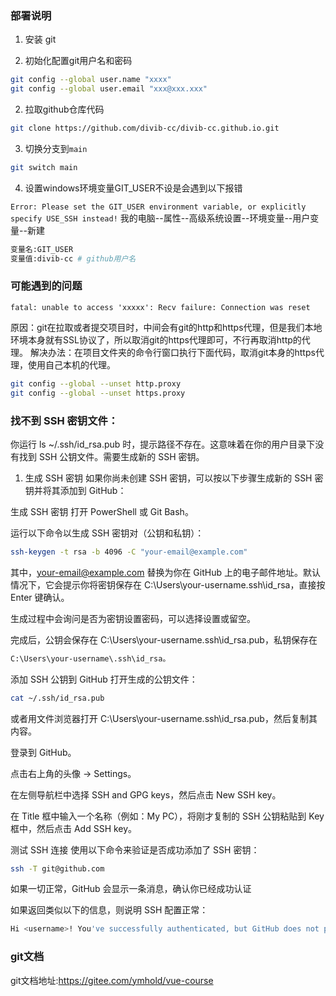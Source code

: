 ### 部署说明

1. 安装 git

2. 初始化配置git用户名和密码

```bash
git config --global user.name "xxxx"
git config --global user.email "xxx@xxx.xxx"
```

2. 拉取github仓库代码

```bash
git clone https://github.com/divib-cc/divib-cc.github.io.git
```

3. 切换分支到`main`
```bash
git switch main
```

4. 设置windows环境变量GIT_USER不设是会遇到以下报错

`Error: Please set the GIT_USER environment variable, or explicitly specify USE_SSH instead!`
我的电脑--属性--高级系统设置--环境变量--用户变量--新建
```bash
变量名:GIT_USER
变量值:divib-cc # github用户名
```
### 可能遇到的问题

`fatal: unable to access 'xxxxx': Recv failure: Connection was reset`

原因：git在拉取或者提交项目时，中间会有git的http和https代理，但是我们本地环境本身就有SSL协议了，所以取消git的https代理即可，不行再取消http的代理。
解决办法：在项目文件夹的命令行窗口执行下面代码，取消git本身的https代理，使用自己本机的代理。

```bash
git config --global --unset http.proxy
git config --global --unset https.proxy
```




### 找不到 SSH 密钥文件：
你运行 ls ~/.ssh/id_rsa.pub 时，提示路径不存在。这意味着在你的用户目录下没有找到 SSH 公钥文件。需要生成新的 SSH 密钥。

1. 生成 SSH 密钥
如果你尚未创建 SSH 密钥，可以按以下步骤生成新的 SSH 密钥并将其添加到 GitHub：

生成 SSH 密钥
打开 PowerShell 或 Git Bash。

运行以下命令以生成 SSH 密钥对（公钥和私钥）：

```bash
ssh-keygen -t rsa -b 4096 -C "your-email@example.com"
```
其中，your-email@example.com 替换为你在 GitHub 上的电子邮件地址。默认情况下，它会提示你将密钥保存在 C:\Users\your-username\.ssh\id_rsa，直接按 Enter 键确认。

生成过程中会询问是否为密钥设置密码，可以选择设置或留空。

完成后，公钥会保存在 C:\Users\your-username\.ssh\id_rsa.pub，私钥保存在 
```bash
C:\Users\your-username\.ssh\id_rsa。
```

添加 SSH 公钥到 GitHub
打开生成的公钥文件：

```bash
cat ~/.ssh/id_rsa.pub
```
或者用文件浏览器打开 C:\Users\your-username\.ssh\id_rsa.pub，然后复制其内容。

登录到 GitHub。

点击右上角的头像 -> Settings。

在左侧导航栏中选择 SSH and GPG keys，然后点击 New SSH key。

在 Title 框中输入一个名称（例如：My PC），将刚才复制的 SSH 公钥粘贴到 Key 框中，然后点击 Add SSH key。

测试 SSH 连接
使用以下命令来验证是否成功添加了 SSH 密钥：

```bash
ssh -T git@github.com
```
如果一切正常，GitHub 会显示一条消息，确认你已经成功认证

如果返回类似以下的信息，则说明 SSH 配置正常：

```bash
Hi <username>! You've successfully authenticated, but GitHub does not provide shell access.
```



### git文档
git文档地址:https://gitee.com/ymhold/vue-course